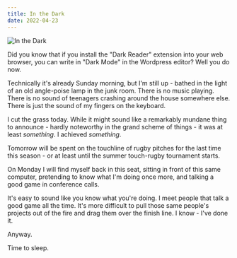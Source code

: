 ```yaml
---
title: In the Dark
date: 2022-04-23
---
```


![In the Dark](https://source.unsplash.com/4v9Kk01mEbY/1600x900)

Did you know that if you install the "Dark Reader" extension into your web browser, you can write in "Dark Mode" in the Wordpress editor? Well you do now.

Technically it's already Sunday morning, but I'm still up - bathed in the light of an old angle-poise lamp in the junk room. There is no music playing. There is no sound of teenagers crashing around the house somewhere else. There is just the sound of my fingers on the keyboard.

I cut the grass today. While it might sound like a remarkably mundane thing to announce - hardly noteworthy in the grand scheme of things - it was at least *something*. I achieved *something*.

Tomorrow will be spent on the touchline of rugby pitches for the last time this season - or at least until the summer touch-rugby tournament starts.

On Monday I will find myself back in this seat, sitting in front of this same computer, pretending to know what I'm doing once more, and talking a good game in conference calls.

It's easy to sound like you know what you're doing. I meet people that talk a good game all the time. It's more difficult to pull those same people's projects out of the fire and drag them over the finish line. I know - I've done it.

Anyway.

Time to sleep.

